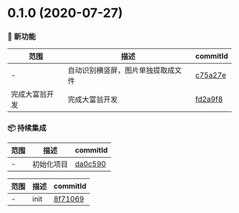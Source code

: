 # 0.1.0 (2020-07-27)

### 🌟 新功能
范围|描述|commitId
--|--|--
 - | 自动识别横竖屏，图片单独提取成文件 | [c75a27e](https://github.com/18943122963/richer-0720/commit/c75a27e)
 完成大富翁开发 | 完成大富翁开发 | [fd2a9f8](https://github.com/18943122963/richer-0720/commit/fd2a9f8)


### 📦 持续集成
范围|描述|commitId
--|--|--
 - | 初始化项目 | [da0c590](https://github.com/18943122963/richer-0720/commit/da0c590)


范围|描述|commitId
--|--|--
 - | init | [8f71069](https://github.com/18943122963/richer-0720/commit/8f71069)

